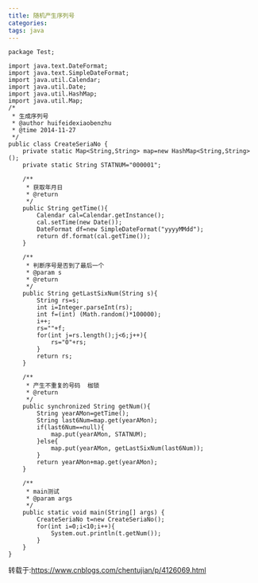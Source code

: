 ```yaml
---
title: 随机产生序列号
categories: 
tags: java
---
```


    package Test;
    
    import java.text.DateFormat;
    import java.text.SimpleDateFormat;
    import java.util.Calendar;
    import java.util.Date;
    import java.util.HashMap;
    import java.util.Map;
    /*
     * 生成序列号
     * @author huifeidexiaobenzhu
     * @time 2014-11-27
     */
    public class CreateSeriaNo {
    	private static Map<String,String> map=new HashMap<String,String>();
    	private static String STATNUM="000001";
    	
    	/**
    	 * 获取年月日
    	 * @return
    	 */
    	public String getTime(){
    		Calendar cal=Calendar.getInstance();
    		cal.setTime(new Date());
    		DateFormat df=new SimpleDateFormat("yyyyMMdd");
    		return df.format(cal.getTime());
    	}
      
    	/**
    	 * 判断序号是否到了最后一个
    	 * @param s
    	 * @return
    	 */
    	public String getLastSixNum(String s){
    		String rs=s;
    		int i=Integer.parseInt(rs);
    		int f=(int) (Math.random()*100000);
    		i++;
    		rs=""+f;
    		for(int j=rs.length();j<6;j++){
    			rs="0"+rs;
    		}
    		return rs;
    	}
    	
    	/**
    	 * 产生不重复的号码  枷锁
    	 * @return
    	 */
    	public synchronized String getNum(){
    		String yearAMon=getTime();
    		String last6Num=map.get(yearAMon);
    		if(last6Num==null){
    			map.put(yearAMon, STATNUM);
    		}else{
    			map.put(yearAMon, getLastSixNum(last6Num));
    		}
    		return yearAMon+map.get(yearAMon);
    	}
    	
    	/**
    	 * main测试
    	 * @param args
    	 */
    	public static void main(String[] args) {
    		CreateSeriaNo t=new CreateSeriaNo();
    		for(int i=0;i<10;i++){
    			System.out.println(t.getNum());
    		}
    	}
    }
    

转载于:https://www.cnblogs.com/chentujian/p/4126069.html

